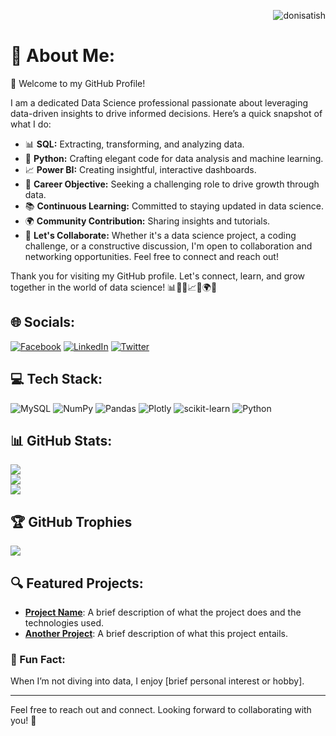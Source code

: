 <p align="right"> 
  <img src="https://komarev.com/ghpvc/?username=donisatish&label=Profile%20views&color=0e75b6&style=flat" alt="donisatish" /> 
</p>

# 💫 About Me:
👋 Welcome to my GitHub Profile!

I am a dedicated Data Science professional passionate about leveraging data-driven insights to drive informed decisions. Here’s a quick snapshot of what I do:

- 📊 **SQL:** Extracting, transforming, and analyzing data.
- 🐍 **Python:** Crafting elegant code for data analysis and machine learning.
- 📈 **Power BI:** Creating insightful, interactive dashboards.
- 🚀 **Career Objective:** Seeking a challenging role to drive growth through data.
- 📚 **Continuous Learning:** Committed to staying updated in data science.
- 🌍 **Community Contribution:** Sharing insights and tutorials.
- 🌟 **Let's Collaborate:** Whether it's a data science project, a coding challenge, or a constructive discussion, I'm open to collaboration and networking opportunities. Feel free to connect and reach out!

Thank you for visiting my GitHub profile. Let's connect, learn, and grow together in the world of data science! 📊🐍🤖📈🚀🌍🌟

## 🌐 Socials:
[![Facebook](https://img.shields.io/badge/Facebook-%231877F2.svg?logo=Facebook&logoColor=white)](https://www.facebook.com/Doni.A.Satish/)
[![LinkedIn](https://img.shields.io/badge/LinkedIn-%230077B5.svg?logo=linkedin&logoColor=white)](https://www.linkedin.com/in/donis12/)
[![Twitter](https://img.shields.io/badge/Twitter-%231DA1F2.svg?logo=Twitter&logoColor=white)](https://twitter.com/iDoNi_SaTiSh)

## 💻 Tech Stack:
![MySQL](https://img.shields.io/badge/mysql-%2300f.svg?style=for-the-badge&logo=mysql&logoColor=white) 
![NumPy](https://img.shields.io/badge/numpy-%23013243.svg?style=for-the-badge&logo=numpy&logoColor=white) 
![Pandas](https://img.shields.io/badge/pandas-%23150458.svg?style=for-the-badge&logo=pandas&logoColor=white) 
![Plotly](https://img.shields.io/badge/Plotly-%233F4F75.svg?style=for-the-badge&logo=plotly&logoColor=white) 
![scikit-learn](https://img.shields.io/badge/scikit--learn-%23F7931E.svg?style=for-the-badge&logo=scikit-learn&logoColor=white) 
![Python](https://img.shields.io/badge/python-3670A0?style=for-the-badge&logo=python&logoColor=ffdd54)

## 📊 GitHub Stats:
![](https://github-readme-stats.vercel.app/api?username=donisatish&theme=algolia&hide_border=false&include_all_commits=false&count_private=false)<br/>
![](https://github-readme-streak-stats.herokuapp.com/?user=donisatish&theme=algolia&hide_border=false)<br/>
![](https://github-readme-stats.vercel.app/api/top-langs/?username=donisatish&theme=algolia&hide_border=false&include_all_commits=false&count_private=false&layout=compact)

## 🏆 GitHub Trophies
![](https://github-profile-trophy.vercel.app/?username=donisatish&theme=algolia&no-frame=false&no-bg=true&margin-w=4)

## 🔍 Featured Projects:
- [**Project Name**](link-to-project): A brief description of what the project does and the technologies used.
- [**Another Project**](link-to-another-project): A brief description of what this project entails.

### 🎨 Fun Fact:
When I’m not diving into data, I enjoy [brief personal interest or hobby]. 

---

Feel free to reach out and connect. Looking forward to collaborating with you! 🚀
